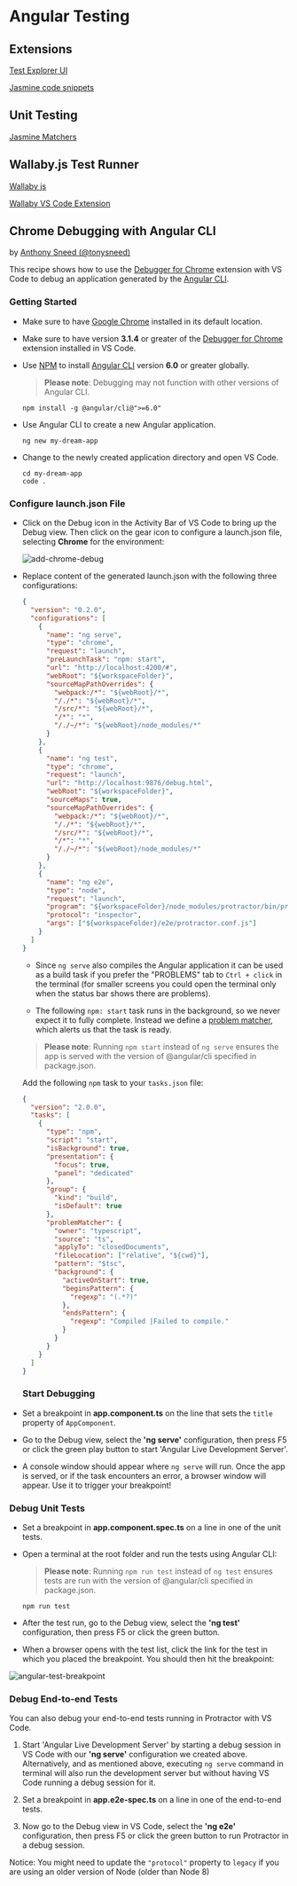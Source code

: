 # Angular Testing

## Extensions

[Test Explorer UI](https://marketplace.visualstudio.com/items?itemName=hbenl.vscode-test-explorer)

[Jasmine code snippets](https://marketplace.visualstudio.com/items?itemName=xabikos.JasmineSnippets)

## Unit Testing

[Jasmine Matchers](https://jasmine.github.io/api/edge/matchers.html)

## Wallaby.js Test Runner

[Wallaby js](https://wallabyjs.com/)

[Wallaby VS Code Extension](https://marketplace.visualstudio.com/items?itemName=WallabyJs.wallaby-vscode)

## Chrome Debugging with Angular CLI

by [Anthony Sneed (@tonysneed)](https://github.com/tonysneed)

This recipe shows how to use the [Debugger for Chrome](https://github.com/Microsoft/vscode-chrome-debug) extension with VS Code to debug
an application generated by the [Angular CLI](https://cli.angular.io/).

### Getting Started

- Make sure to have [Google Chrome](https://www.google.com/chrome) installed in its default location.

- Make sure to have version **3.1.4** or greater of the [Debugger for Chrome](https://marketplace.visualstudio.com/items?itemName=msjsdiag.debugger-for-chrome) extension installed in VS Code.

- Use [NPM](https://www.npmjs.com) to install [Angular CLI](https://cli.angular.io) version **6.0** or greater globally.

  > **Please note**: Debugging may not function with other versions of Angular CLI.

  ```
  npm install -g @angular/cli@">=6.0"
  ```

- Use Angular CLI to create a new Angular application.

  ```
  ng new my-dream-app
  ```

- Change to the newly created application directory and open VS Code.

  ```
  cd my-dream-app
  code .
  ```

### Configure launch.json File

- Click on the Debug icon in the Activity Bar of VS Code to bring up the Debug view.
  Then click on the gear icon to configure a launch.json file, selecting **Chrome** for the environment:

  ![add-chrome-debug](https://user-images.githubusercontent.com/2836367/27004175-77582668-4dca-11e7-9ce8-30ef3af64a36.png)

- Replace content of the generated launch.json with the following three configurations:

  ```json
  {
    "version": "0.2.0",
    "configurations": [
      {
        "name": "ng serve",
        "type": "chrome",
        "request": "launch",
        "preLaunchTask": "npm: start",
        "url": "http://localhost:4200/#",
        "webRoot": "${workspaceFolder}",
        "sourceMapPathOverrides": {
          "webpack:/*": "${webRoot}/*",
          "/./*": "${webRoot}/*",
          "/src/*": "${webRoot}/*",
          "/*": "*",
          "/./~/*": "${webRoot}/node_modules/*"
        }
      },
      {
        "name": "ng test",
        "type": "chrome",
        "request": "launch",
        "url": "http://localhost:9876/debug.html",
        "webRoot": "${workspaceFolder}",
        "sourceMaps": true,
        "sourceMapPathOverrides": {
          "webpack:/*": "${webRoot}/*",
          "/./*": "${webRoot}/*",
          "/src/*": "${webRoot}/*",
          "/*": "*",
          "/./~/*": "${webRoot}/node_modules/*"
        }
      },
      {
        "name": "ng e2e",
        "type": "node",
        "request": "launch",
        "program": "${workspaceFolder}/node_modules/protractor/bin/protractor",
        "protocol": "inspector",
        "args": ["${workspaceFolder}/e2e/protractor.conf.js"]
      }
    ]
  }
  ```

  - Since `ng serve` also compiles the Angular application it can be used as a build task if you prefer the "PROBLEMS" tab to `Ctrl + click` in the terminal (for smaller screens you could open the terminal only when the status bar shows there are problems).

  - The following `npm: start` task runs in the background, so we never expect it to fully complete. Instead we define a [problem matcher](https://code.visualstudio.com/docs/editor/tasks#_processing-task-output-with-problem-matchers), which alerts us that the task is ready.

  > **Please note**: Running `npm start` instead of `ng serve` ensures the app is served with the version of @angular/cli specified in package.json.

  Add the following `npm` task to your `tasks.json` file:

  ```json
  {
    "version": "2.0.0",
    "tasks": [
      {
        "type": "npm",
        "script": "start",
        "isBackground": true,
        "presentation": {
          "focus": true,
          "panel": "dedicated"
        },
        "group": {
          "kind": "build",
          "isDefault": true
        },
        "problemMatcher": {
          "owner": "typescript",
          "source": "ts",
          "applyTo": "closedDocuments",
          "fileLocation": ["relative", "${cwd}"],
          "pattern": "$tsc",
          "background": {
            "activeOnStart": true,
            "beginsPattern": {
              "regexp": "(.*?)"
            },
            "endsPattern": {
              "regexp": "Compiled |Failed to compile."
            }
          }
        }
      }
    ]
  }
  ```

  ### Start Debugging

- Set a breakpoint in **app.component.ts** on the line that sets the `title` property of `AppComponent`.

- Go to the Debug view, select the **'ng serve'** configuration, then press F5 or click the green play button to start 'Angular Live Development Server'.

- A console window should appear where `ng serve` will run. Once the app is served, or if the task encounters an error, a browser window will appear. Use it to trigger your breakpoint!

### Debug Unit Tests

- Set a breakpoint in **app.component.spec.ts** on a line in one of the unit tests.

- Open a terminal at the root folder and run the tests using Angular CLI:

  > **Please note**: Running `npm run test` instead of `ng test` ensures tests are run with the version of @angular/cli specified in package.json.

  ```
  npm run test
  ```

- After the test run, go to the Debug view, select the **'ng test'** configuration, then press F5 or click the green button.

- When a browser opens with the test list, click the link for the test in which you placed the breakpoint. You should then hit the breakpoint:

![angular-test-breakpoint](https://user-images.githubusercontent.com/2836367/27004448-e5134ff8-4dce-11e7-8145-69de0956dd07.png)

### Debug End-to-end Tests

You can also debug your end-to-end tests running in Protractor with VS Code.

1. Start 'Angular Live Development Server' by starting a debug session in VS Code with our **'ng serve'** configuration we created above. Alternatively, and as mentioned above, executing `ng serve` command in terminal will also run the development server but without having VS Code running a debug session for it.

2. Set a breakpoint in **app.e2e-spec.ts** on a line in one of the end-to-end tests.

3. Now go to the Debug view in VS Code, select the **'ng e2e'** configuration, then press F5 or click the green button to run Protractor in a debug session.

Notice: You might need to update the `"protocol"` property to `legacy` if you are using an older version of Node (older than Node 8)
